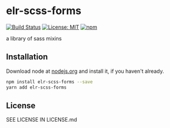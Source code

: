 # elr-scss-forms

[![Build Status](https://travis-ci.org/Beth3346/elr-scss-forms.svg?branch=master)](https://travis-ci.org/Beth3346/elr-scss-forms)
[![License: MIT](https://img.shields.io/badge/License-MIT-yellow.svg)](https://opensource.org/licenses/MIT)
[![npm](https://img.shields.io/npm/dm/elr-scss-forms.svg?style=flat)](https://npmjs.com/package/elr-scss-forms)

a library of sass mixins

## Installation

Download node at [nodejs.org](http://nodejs.org) and install it, if you haven't already.

```sh
npm install elr-scss-forms --save
yarn add elr-scss-forms
```

## License

SEE LICENSE IN LICENSE.md
